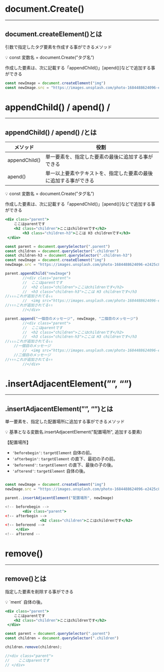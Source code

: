 # document.Create()

---

## document.createElement()とは

引数で指定したタグ要素を作成する事ができるメソッド

<aside>
💡 const 変数名 = document.Create(”タグ名”)

作成した要素は、次に記載する「appendChild()」[apend()]などで追加する事ができる

```jsx
const newImage = document.createElement("img")
const newImage.src = "https://images.unsplash.com/photo-1684488624096-e2425c81deba?ixlib=rb-4.0.3&ixid=M3wxMjA3fDB8MHxlZGl0b3JpYWwtZmVlZHwxM3x8fGVufDB8fHx8fA%3D%3D&auto=format&fit=crop&w=800&q=60"
```

</aside>

# appendChild() / apend() /

---

## appendChild() / apend() /とは

| メソッド | 役割 |
| --- | --- |
| appendChild() | 単一要素を、指定した要素の最後に追加する事ができる |
| apend()  | 単一以上要素やテキストを、指定した要素の最後に追加する事ができる |

<aside>
💡 const 変数名 = document.Create(”タグ名”)

作成した要素は、次に記載する「appendChild()」[apend()]などで追加する事ができる

```jsx
<div class="parent">
    ここはparentです
    <h2 class="children">ここはchildrenです</h2>
		<h3 class="children-h3">ここは H3 childrenです</h3>
 </div>

const parent = document.querySelector(".parent")
const children = document.querySelector(".children")
const children-h3 = document.querySelector(".children-h3")
const newImage = document.createElement("img")
newImage.src = "https://images.unsplash.com/photo-1684488624096-e2425c81deba?ixlib=rb-4.0.3&ixid=M3wxMjA3fDB8MHxlZGl0b3JpYWwtZmVlZHwxM3x8fGVufDB8fHx8fA%3D%3D&auto=format&fit=crop&w=800&q=60"

parent.appendChild("newImage")
		//<div class="parent">
		//  ここはparentです
		//  <h2 class="children">ここはchildrenです</h2>
		//  <h3 class="children-h3">ここは H3 childrenです</h3
//↓↓↓これが追加されてる↓↓
		//  <img src="https://images.unsplash.com/photo-1684488624096-e2425c81deba?ixlib=rb-4.0.3&amp;ixid=M3wxMjA3fDB8MHxlZGl0b3JpYWwtZmVlZHwxM3x8fGVufDB8fHx8fA%3D%3D&amp;auto=format&amp;fit=crop&amp;w=800&amp;q=60" class="square">
//↑↑↑これが追加されてる↑↑
		//</div>

parent.append("一個目のメッセージ", newImage, "二個目のメッセージ")
		//<div class="parent">
		//  ここはparentです
		//  <h2 class="children">ここはchildrenです</h2>
		//  <h3 class="children-h3">ここは H3 childrenです</h3
//↓↓↓これが追加されてる↓↓
    //一個目のメッセージ
		//  <img src="https://images.unsplash.com/photo-1684488624096-e2425c81deba?ixlib=rb-4.0.3&amp;ixid=M3wxMjA3fDB8MHxlZGl0b3JpYWwtZmVlZHwxM3x8fGVufDB8fHx8fA%3D%3D&amp;auto=format&amp;fit=crop&amp;w=800&amp;q=60" class="square">
    //二個目のメッセージ
//↑↑↑これが追加されてる↑↑
		//</div>
```

</aside>

# .insertAdjacentElement(””, “”)

---

## .insertAdjacentElement(””, “”)とは

単一要素を、指定した配置場所に追加する事ができるメソッド

<aside>
💡 基準となる変数名.insertAdjacentElement("配置場所", 追加する要素)

【配置場所】

- `'beforebegin'`: `targetElement` 自体の前。
- `'afterbegin'`: `targetElement` の直下、最初の子の前。
- `'beforeend'`: `targetElement` の直下、最後の子の後。
- `'afterend'`: `targetElement` 自体の後。

```jsx

const newImage = document.createElement("img")
newImage.src = "https://images.unsplash.com/photo-1684488624096-e2425c81deba?ixlib=rb-4.0.3&ixid=M3wxMjA3fDB8MHxlZGl0b3JpYWwtZmVlZHwxM3x8fGVufDB8fHx8fA%3D%3D&auto=format&fit=crop&w=800&q=60"

parent..insertAdjacentElement("配置場所", newImage)

<!-- beforebegin -->
		<div class="parent">
<!-- afterbegin -->
				<h2 class="children">ここはchildrenです</h2>
<!-- beforeend -->
	 </div>
<!-- afterend --
```

</aside>



# remove()

---

## remove()とは

指定した要素を削除する事ができる

<aside>
💡 `ment` 自体の後。

```jsx
<div class="parent">
    ここはparentです
    <h2 class="children">ここはchildrenです</h2>
 </div>

const parent = document.querySelector(".parent")
const children = document.querySelector(".children")

children.remove(children);

//<div class="parent">
//    ここはparentです
// </div>
```

</aside>
